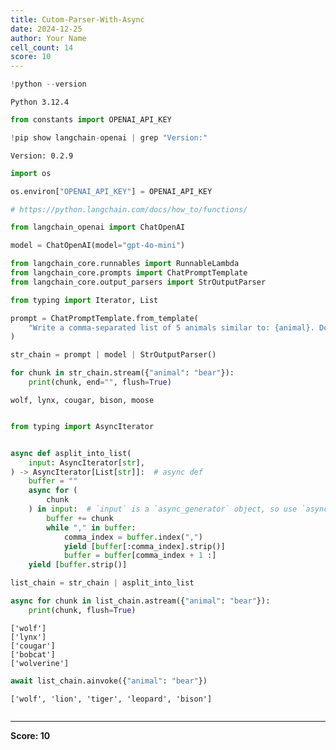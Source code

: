 ```yaml
---
title: Cutom-Parser-With-Async
date: 2024-12-25
author: Your Name
cell_count: 14
score: 10
---
```


```python
!python --version
```

    Python 3.12.4



```python
from constants import OPENAI_API_KEY
```


```python
!pip show langchain-openai | grep "Version:"
```

    Version: 0.2.9



```python
import os
```


```python
os.environ["OPENAI_API_KEY"] = OPENAI_API_KEY
```


```python
# https://python.langchain.com/docs/how_to/functions/
```


```python
from langchain_openai import ChatOpenAI

model = ChatOpenAI(model="gpt-4o-mini")
```


```python
from langchain_core.runnables import RunnableLambda
from langchain_core.prompts import ChatPromptTemplate
from langchain_core.output_parsers import StrOutputParser
```


```python
from typing import Iterator, List

prompt = ChatPromptTemplate.from_template(
    "Write a comma-separated list of 5 animals similar to: {animal}. Do not include numbers"
)

str_chain = prompt | model | StrOutputParser()

for chunk in str_chain.stream({"animal": "bear"}):
    print(chunk, end="", flush=True)
```

    wolf, lynx, cougar, bison, moose


```python

```


```python
from typing import AsyncIterator


async def asplit_into_list(
    input: AsyncIterator[str],
) -> AsyncIterator[List[str]]:  # async def
    buffer = ""
    async for (
        chunk
    ) in input:  # `input` is a `async_generator` object, so use `async for`
        buffer += chunk
        while "," in buffer:
            comma_index = buffer.index(",")
            yield [buffer[:comma_index].strip()]
            buffer = buffer[comma_index + 1 :]
    yield [buffer.strip()]
```


```python
list_chain = str_chain | asplit_into_list

async for chunk in list_chain.astream({"animal": "bear"}):
    print(chunk, flush=True)
```

    ['wolf']
    ['lynx']
    ['cougar']
    ['bobcat']
    ['wolverine']



```python
await list_chain.ainvoke({"animal": "bear"})
```




    ['wolf', 'lion', 'tiger', 'leopard', 'bison']




```python

```


---
**Score: 10**